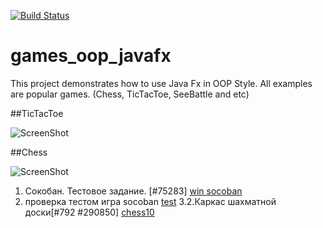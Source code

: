 [![Build Status](https://travis-ci.org/peterarsentev/games_oop_javafx.svg?branch=master)](https://travis-ci.org/peterarsentev/games_oop_javafx)

# games_oop_javafx
This project demonstrates how to use Java Fx in OOP Style. 
All examples are popular games. (Chess, TicTacToe, SeeBattle and etc)

##TicTacToe

![ScreenShot](images/TicTacToe.png)

##Chess

![ScreenShot](images/Chess.png)
1. Сокобан. Тестовое задание. [#75283]
[win socoban](https://github.com/as310788/games_oop_javafx/blob/master/images/win%20socoban.png)
2. проверка тестом игра socoban
[test](https://github.com/as310788/games_oop_javafx/blob/master/images/test%20socoban.png)
3.2.Каркас шахматной доски[#792 #290850]
[chess10](https://github.com/as310788/games_oop_javafx/blob/master/images/logic.png)
